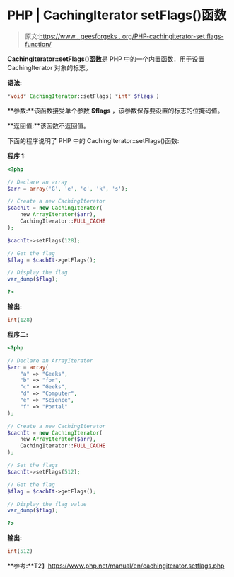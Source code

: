 # PHP | CachingIterator setFlags()函数

> 原文:[https://www . geesforgeks . org/PHP-cachingiterator-set flags-function/](https://www.geeksforgeeks.org/php-cachingiterator-setflags-function/)

**CachingIterator::setFlags()函数**是 PHP 中的一个内置函数，用于设置 CachingIterator 对象的标志。

**语法:**

```php
*void* CachingIterator::setFlags( *int* $flags )
```

**参数:**该函数接受单个参数 **$flags** ，该参数保存要设置的标志的位掩码值。

**返回值:**该函数不返回值。

下面的程序说明了 PHP 中的 CachingIterator::setFlags()函数:

**程序 1:**

```php
<?php

// Declare an array
$arr = array('G', 'e', 'e', 'k', 's');

// Create a new CachingIterator
$cachIt = new CachingIterator(
    new ArrayIterator($arr), 
    CachingIterator::FULL_CACHE
);

$cachIt->setFlags(128);

// Get the flag
$flag = $cachIt->getFlags();

// Display the flag
var_dump($flag);

?>
```

**输出:**

```php
int(128)

```

**程序二:**

```php
<?php

// Declare an ArrayIterator
$arr = array(
    "a" => "Geeks",
    "b" => "for",
    "c" => "Geeks",
    "d" => "Computer",
    "e" => "Science",
    "f" => "Portal"
);

// Create a new CachingIterator
$cachIt = new CachingIterator(
    new ArrayIterator($arr), 
    CachingIterator::FULL_CACHE
);

// Set the flags
$cachIt->setFlags(512);

// Get the flag
$flag = $cachIt->getFlags();

// Display the flag value
var_dump($flag);

?>
```

**输出:**

```php
int(512)

```

**参考:**T2】https://www.php.net/manual/en/cachingiterator.setflags.php